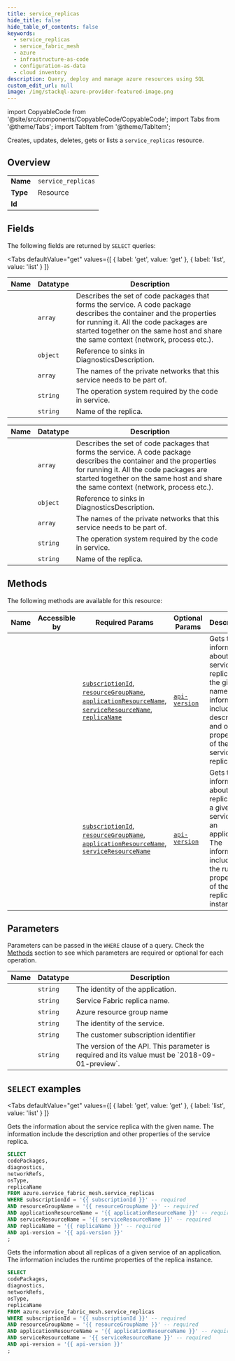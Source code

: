 ```yaml
--- 
title: service_replicas
hide_title: false
hide_table_of_contents: false
keywords:
  - service_replicas
  - service_fabric_mesh
  - azure
  - infrastructure-as-code
  - configuration-as-data
  - cloud inventory
description: Query, deploy and manage azure resources using SQL
custom_edit_url: null
image: /img/stackql-azure-provider-featured-image.png
---
```


import CopyableCode from '@site/src/components/CopyableCode/CopyableCode';
import Tabs from '@theme/Tabs';
import TabItem from '@theme/TabItem';

Creates, updates, deletes, gets or lists a <code>service_replicas</code> resource.

## Overview
<table><tbody>
<tr><td><b>Name</b></td><td><code>service_replicas</code></td></tr>
<tr><td><b>Type</b></td><td>Resource</td></tr>
<tr><td><b>Id</b></td><td><CopyableCode code="azure.service_fabric_mesh.service_replicas" /></td></tr>
</tbody></table>

## Fields

The following fields are returned by `SELECT` queries:

<Tabs
    defaultValue="get"
    values={[
        { label: 'get', value: 'get' },
        { label: 'list', value: 'list' }
    ]}
>
<TabItem value="get">

<table>
<thead>
    <tr>
    <th>Name</th>
    <th>Datatype</th>
    <th>Description</th>
    </tr>
</thead>
<tbody>
<tr>
    <td><CopyableCode code="codePackages" /></td>
    <td><code>array</code></td>
    <td>Describes the set of code packages that forms the service. A code package describes the container and the properties for running it. All the code packages are started together on the same host and share the same context (network, process etc.).</td>
</tr>
<tr>
    <td><CopyableCode code="diagnostics" /></td>
    <td><code>object</code></td>
    <td>Reference to sinks in DiagnosticsDescription.</td>
</tr>
<tr>
    <td><CopyableCode code="networkRefs" /></td>
    <td><code>array</code></td>
    <td>The names of the private networks that this service needs to be part of.</td>
</tr>
<tr>
    <td><CopyableCode code="osType" /></td>
    <td><code>string</code></td>
    <td>The operation system required by the code in service.</td>
</tr>
<tr>
    <td><CopyableCode code="replicaName" /></td>
    <td><code>string</code></td>
    <td>Name of the replica.</td>
</tr>
</tbody>
</table>
</TabItem>
<TabItem value="list">

<table>
<thead>
    <tr>
    <th>Name</th>
    <th>Datatype</th>
    <th>Description</th>
    </tr>
</thead>
<tbody>
<tr>
    <td><CopyableCode code="codePackages" /></td>
    <td><code>array</code></td>
    <td>Describes the set of code packages that forms the service. A code package describes the container and the properties for running it. All the code packages are started together on the same host and share the same context (network, process etc.).</td>
</tr>
<tr>
    <td><CopyableCode code="diagnostics" /></td>
    <td><code>object</code></td>
    <td>Reference to sinks in DiagnosticsDescription.</td>
</tr>
<tr>
    <td><CopyableCode code="networkRefs" /></td>
    <td><code>array</code></td>
    <td>The names of the private networks that this service needs to be part of.</td>
</tr>
<tr>
    <td><CopyableCode code="osType" /></td>
    <td><code>string</code></td>
    <td>The operation system required by the code in service.</td>
</tr>
<tr>
    <td><CopyableCode code="replicaName" /></td>
    <td><code>string</code></td>
    <td>Name of the replica.</td>
</tr>
</tbody>
</table>
</TabItem>
</Tabs>

## Methods

The following methods are available for this resource:

<table>
<thead>
    <tr>
    <th>Name</th>
    <th>Accessible by</th>
    <th>Required Params</th>
    <th>Optional Params</th>
    <th>Description</th>
    </tr>
</thead>
<tbody>
<tr>
    <td><a href="#get"><CopyableCode code="get" /></a></td>
    <td><CopyableCode code="select" /></td>
    <td><a href="#parameter-subscriptionId"><code>subscriptionId</code></a>, <a href="#parameter-resourceGroupName"><code>resourceGroupName</code></a>, <a href="#parameter-applicationResourceName"><code>applicationResourceName</code></a>, <a href="#parameter-serviceResourceName"><code>serviceResourceName</code></a>, <a href="#parameter-replicaName"><code>replicaName</code></a></td>
    <td><a href="#parameter-api-version"><code>api-version</code></a></td>
    <td>Gets the information about the service replica with the given name. The information include the description and other properties of the service replica.</td>
</tr>
<tr>
    <td><a href="#list"><CopyableCode code="list" /></a></td>
    <td><CopyableCode code="select" /></td>
    <td><a href="#parameter-subscriptionId"><code>subscriptionId</code></a>, <a href="#parameter-resourceGroupName"><code>resourceGroupName</code></a>, <a href="#parameter-applicationResourceName"><code>applicationResourceName</code></a>, <a href="#parameter-serviceResourceName"><code>serviceResourceName</code></a></td>
    <td><a href="#parameter-api-version"><code>api-version</code></a></td>
    <td>Gets the information about all replicas of a given service of an application. The information includes the runtime properties of the replica instance.</td>
</tr>
</tbody>
</table>

## Parameters

Parameters can be passed in the `WHERE` clause of a query. Check the [Methods](#methods) section to see which parameters are required or optional for each operation.

<table>
<thead>
    <tr>
    <th>Name</th>
    <th>Datatype</th>
    <th>Description</th>
    </tr>
</thead>
<tbody>
<tr id="parameter-applicationResourceName">
    <td><CopyableCode code="applicationResourceName" /></td>
    <td><code>string</code></td>
    <td>The identity of the application.</td>
</tr>
<tr id="parameter-replicaName">
    <td><CopyableCode code="replicaName" /></td>
    <td><code>string</code></td>
    <td>Service Fabric replica name.</td>
</tr>
<tr id="parameter-resourceGroupName">
    <td><CopyableCode code="resourceGroupName" /></td>
    <td><code>string</code></td>
    <td>Azure resource group name</td>
</tr>
<tr id="parameter-serviceResourceName">
    <td><CopyableCode code="serviceResourceName" /></td>
    <td><code>string</code></td>
    <td>The identity of the service.</td>
</tr>
<tr id="parameter-subscriptionId">
    <td><CopyableCode code="subscriptionId" /></td>
    <td><code>string</code></td>
    <td>The customer subscription identifier</td>
</tr>
<tr id="parameter-api-version">
    <td><CopyableCode code="api-version" /></td>
    <td><code>string</code></td>
    <td>The version of the API. This parameter is required and its value must be `2018-09-01-preview`.</td>
</tr>
</tbody>
</table>

## `SELECT` examples

<Tabs
    defaultValue="get"
    values={[
        { label: 'get', value: 'get' },
        { label: 'list', value: 'list' }
    ]}
>
<TabItem value="get">

Gets the information about the service replica with the given name. The information include the description and other properties of the service replica.

```sql
SELECT
codePackages,
diagnostics,
networkRefs,
osType,
replicaName
FROM azure.service_fabric_mesh.service_replicas
WHERE subscriptionId = '{{ subscriptionId }}' -- required
AND resourceGroupName = '{{ resourceGroupName }}' -- required
AND applicationResourceName = '{{ applicationResourceName }}' -- required
AND serviceResourceName = '{{ serviceResourceName }}' -- required
AND replicaName = '{{ replicaName }}' -- required
AND api-version = '{{ api-version }}'
;
```
</TabItem>
<TabItem value="list">

Gets the information about all replicas of a given service of an application. The information includes the runtime properties of the replica instance.

```sql
SELECT
codePackages,
diagnostics,
networkRefs,
osType,
replicaName
FROM azure.service_fabric_mesh.service_replicas
WHERE subscriptionId = '{{ subscriptionId }}' -- required
AND resourceGroupName = '{{ resourceGroupName }}' -- required
AND applicationResourceName = '{{ applicationResourceName }}' -- required
AND serviceResourceName = '{{ serviceResourceName }}' -- required
AND api-version = '{{ api-version }}'
;
```
</TabItem>
</Tabs>
